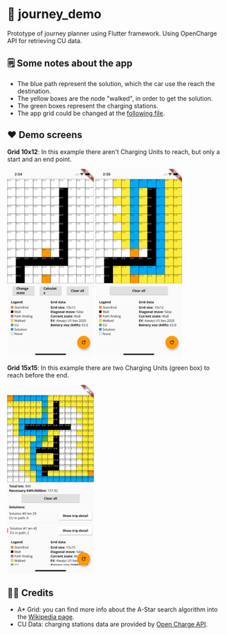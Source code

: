 # 🚗 journey_demo

Prototype of journey planner using Flutter framework. Using OpenCharge API for retrieving CU data.

## 🗒 Some notes about the app

- The blue path represent the solution, which the car use the reach the destination. 
- The yellow boxes are the node "walked", in order to get the solution.
- The green boxes represent the charging stations.
- The app grid could be changed at the [following file](https://github.com/federicoviceconti/Journey-Demo/blob/main/lib/notifier/grid_notifier.dart).

## ❤️ Demo screens

**Grid 10x12**: In this example there aren't Charging Units to reach, but only a start and an end point.

<img src="https://github.com/federicoviceconti/Journey-Demo/blob/main/demo/grid_astar_start.png" alt="mockup demo app grid start" width="200"> <img src="https://github.com/federicoviceconti/Journey-Demo/blob/main/demo/grid_astar_end.png" alt="mockup demo app grid end" width="200">

**Grid 15x15**: In this example there are two Charging Units (green box) to reach before the end.

<img src="https://github.com/federicoviceconti/Journey-Demo/blob/main/demo/grid_astar_withcu.png" alt="mockup demo app with cu" width="200">

## 🙋‍♂️ Credits
- A* Grid: you can find more info about the A-Star search algorithm into the [Wikipedia page](https://en.wikipedia.org/wiki/A*_search_algorithm).
- CU Data: charging stations data are provided by [Open Charge API](https://openchargemap.org/site/develop/api).
